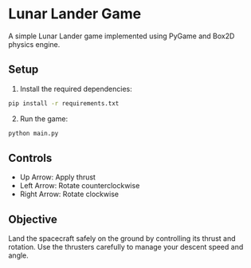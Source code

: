 # Lunar Lander Game

A simple Lunar Lander game implemented using PyGame and Box2D physics engine.

## Setup

1. Install the required dependencies:
```bash
pip install -r requirements.txt
```

2. Run the game:
```bash
python main.py
```

## Controls

- Up Arrow: Apply thrust
- Left Arrow: Rotate counterclockwise
- Right Arrow: Rotate clockwise

## Objective

Land the spacecraft safely on the ground by controlling its thrust and rotation. Use the thrusters carefully to manage your descent speed and angle. 